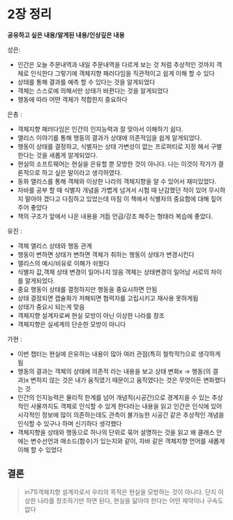 # 2장 정리

**공유하고 싶은 내용/알게된 내용/인상깊은 내용**

성은:
+ 인간은 오늘 주문내역과 내일 주문내역을 다르게 보는 것 처럼 추상적인 것까지 객체로 인식한다 그렇기에 객체지향 패러다임을 직관적이고 쉽게 이해 할 수 있다
+ 상태를 통해 결과를 예측 할 수 있다는 것을 알게되었다
+ 객체는 스스로에 의해서만 상태가 바뀐다는 것을 알게되었다
+ 행동에 따라 어떤 객체가 적합한지 중요하다

은총 :
+ 객체지향 패러다임은 인간의 인지능력과 잘 맞아서 이해하기 쉽다.
+ 앨리스 이야기를 통해 행동의 결과가 상태에 의존적임을 쉽게 알게되었다.
+ 행동이 상태를 결정하고, 식별자는 상태 가변성이 없는 프로퍼티로 지정 해서 구별한다는 것을 새롭게 알게되었다.
+ 현실의 소프트웨어는 현실을 은유할 뿐 모방한 것이 아니다. 나는 이것이 작가가 결론적으로 하고 싶은 말이라고 생각하였다.
+ 동화 앨리스를 통해 객체와 이상한 나라의 객체지향을 알 수 있어서 재미있었다.
+ 자바를 공부 할 때 식별자 개념을 가볍게 넘겨서 시험 때 난감했던 적이 있어 무시하지 말아야 겠다고 다짐하고 있었는데 마침 이 책에서 식별자의 중요함에 대해 짚어주어 좋았다
+ 책의 구조가 앞에서 나온 내용을 거듭 언급/강조 해주는 형태라 복습에 좋았다.

유진 :
+ 객체 앨리스 상태와 행동 관계
+ 행동이 변하면 상태가 변하면 객체가 취하는 행동이 상태가 변경시킨다 
+ 앨리스의 예시/비유로 이해가 쉬웠다
+ 식별자 값,객체 상태 변경이 일어나지 않음 객체는 상태변경이 일어남 서로의 차이를 알게되었다.
+ 중요 행동이 상태를 결정하지만 행동을 중요시하면 안됨
+ 상태 결정되면 캡슐화가 저해되면 협력자를 고립시키고 재사용 못하게됨
+ 상태가 중요시 되는게 맞음
+ 객체지향 설계자로써 현실 모방이 아닌 이상한 나라를 창조
+ 객체지향은 실세계의 단순한 모방이 아니다

가현 : 
+ 이번 챕터는 현실에 은유하는 내용이 많아 여러 관점(특히 철학적?)으로 생각하게 됨
+ 행동의 결과는 객체의 상태에 의존적 라는 내용을 보고 상태 변화x → 행동(의 결과)x 변하지 않는 것은 내가 움직였기 때문이고 움직였다는 것은 무엇이든 변화했다는 것
+ 인간의 인지능력은 물리적 한계를 넘어 개념적(시공간)으로 경계지을 수 있는 추상적인 사물까지도 객체로 인식할 수 있게 한다라는 내용을 읽고 인간은 인식에 있어 시각적인 정보에 많이 의존하는데도 관측이 불가능한 시공간 같은 추상적인 개념을 인식할 수 있구나 하며 신기하다 생각했다
+ 객체지향을 상태와 행동으로 하나의 단위로 묶어 설명하는 것을 읽고 왜 클래스 안에는 변수선언과 매소드(함수)가 있는지와 같이, 자바 같은 객체지향 언어를 새롭게 이해 할 수 있었다


## 결론
> in71)객체지향 설계자로서 우리의 목적은 현실을 모방하는 것이 아니다. 단지 이상한 나라를 창조하기만 하면 된다, 현실을 닮아야 한다는 어떤 제약이나 구속도 없다
